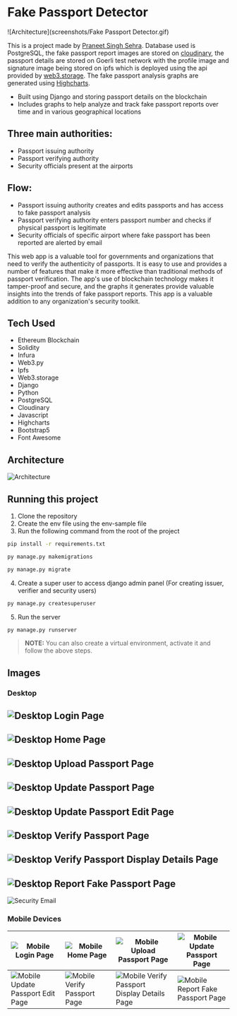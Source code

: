 # Fake Passport Detector
![Architecture](screenshots/Fake Passport Detector.gif)

This is a project made by [Praneet Singh Sehra](https://github.com/pspraneetsehra08).
Database used is PostgreSQL, the fake passport report images are stored on [cloudinary](https://cloudinary.com/), the passport details are stored on Goerli test network with the profile image and signature image being stored on ipfs which is deployed using the api provided by [web3.storage](https://web3.storage/). The fake passport analysis graphs are generated using [Highcharts](https://www.highcharts.com/).  

- Built using Django and storing passport details on the blockchain
- Includes graphs to help analyze and track fake passport reports over time and in various geographical locations

## Three main authorities: 
- Passport issuing authority 
- Passport verifying authority
- Security officials present at the airports

## Flow:
- Passport issuing authority creates and edits passports and has access to fake passport analysis
- Passport verifying authority enters passport number and checks if physical passport is legitimate
- Security officials of specific airport where fake passport has been reported are alerted by email

This web app is a valuable tool for governments and organizations that need to verify the authenticity of passports. It is easy to use and provides a number of features that make it more effective than traditional methods of passport verification. The app's use of blockchain technology makes it tamper-proof and secure, and the graphs it generates provide valuable insights into the trends of fake passport reports. This app is a valuable addition to any organization's security toolkit.

## Tech Used

- Ethereum Blockchain
- Solidity
- Infura
- Web3.py
- Ipfs
- Web3.storage
- Django
- Python
- PostgreSQL
- Cloudinary
- Javascript
- Highcharts
- Bootstrap5
- Font Awesome

## Architecture

![Architecture](screenshots/architecture.png)

## Running this project

1. Clone the repository
2. Create the env file using the env-sample file
3. Run the following command from the root of the project

```bash
pip install -r requirements.txt
```

```bash
py manage.py makemigrations
```

```bash
py manage.py migrate
```

4. Create a super user to access django admin panel (For creating issuer, verifier and security users)

```bash
py manage.py createsuperuser
```

5. Run the server

```bash
py manage.py runserver
```

> **NOTE:** You can also create a virtual environment, activate it and follow the above steps.

## Images

### Desktop

![Desktop Login Page](screenshots/ss1.png)
---

![Desktop Home Page](screenshots/ss2.png)
---

![Desktop Upload Passport Page](screenshots/ss3.png)
---

![Desktop Update Passport Page](screenshots/ss4.png)
---

![Desktop Update Passport Edit Page](screenshots/ss5.png)
---

![Desktop Verify Passport Page](screenshots/ss6.png)
---

![Desktop Verify Passport Display Details Page](screenshots/ss7.png)
---

![Desktop Report Fake Passport Page](screenshots/ss8.png)
---

![Security Email](screenshots/ss9.png)

### Mobile Devices

| ![Mobile Login Page](screenshots/ss10.png) | ![Mobile Home Page](screenshots/ss11.png) | ![Mobile Upload Passport Page](screenshots/ss12.png) | ![Mobile Update Passport Page](screenshots/ss13.png) |
|---|---|---|---|
| ![Mobile Update Passport Edit Page](screenshots/ss14.png) | ![Mobile Verify Passport Page](screenshots/ss15.png) | ![Mobile Verify Passport Display Details Page](screenshots/ss16.png) | ![Mobile Report Fake Passport Page](screenshots/ss17.png) |  
